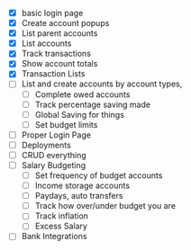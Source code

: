  - [x] basic login page
 - [x] Create account popups
 - [x] List parent accounts 
 - [x] List accounts
 - [x] Track transactions
 - [x] Show account totals
 - [x] Transaction Lists
 - [ ] List and create accounts by account types, 
   - [ ] Complete owed accounts
   - [ ] Track percentage saving made
   - [ ] Global Saving for things
   - [ ] Set budget limits
 - [ ] Proper Login Page
 - [ ] Deployments
 - [ ] CRUD everything
 - [ ] Salary Budgeting
   - [ ] Set frequency of budget accounts
   - [ ] Income storage accounts
   - [ ] Paydays, auto transfers
   - [ ] Track how over/under budget you are
   - [ ] Track inflation
   - [ ] Excess Salary
 - [ ] Bank Integrations